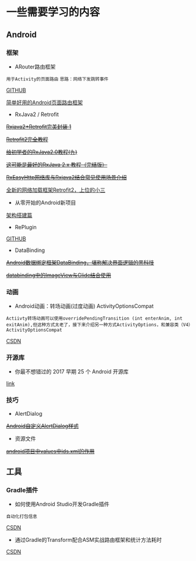 # 一些需要学习的内容

## Android

### 框架

* ARouter路由框架

`用于Activity的页面路由`
`思路：网络下发跳转事件`

[GITHUB](https://github.com/alibaba/ARouter)

[简单好用的Android页面路由框架](http://www.jianshu.com/p/7cb2cc9b726a?from=groupmessage)

* RxJava2 / Retrofit

~~[Rxjava2+Retrofit完美封装 1](http://blog.csdn.net/qq_20521573/article/details/70991850)~~

~~[Retrofit2完全教程](http://www.jianshu.com/p/308f3c54abdd)~~

~~[给初学者的RxJava2.0教程(九)](http://www.jianshu.com/p/36e0f7f43a51)~~

~~[这可能是最好的RxJava 2.x 教程（完结版）](http://www.jianshu.com/p/0cd258eecf60)~~

~~[RxEasyHttp网络库与Rxjava2结合常见使用场景介绍](http://blog.csdn.net/zhouy478319399/article/details/78550248#insertcode)~~

[全新的网络加载框架Retrofit2，上位的小三](http://daidingkang.cc/2016/06/17/Retrofit2-network-framework-parsing/)

* 从零开始的Android新项目

[架构搭建篇](http://www.jianshu.com/p/f10bd07a03a7)

* RePlugin

[GITHUB](https://github.com/Qihoo360/RePlugin)

* DataBinding

~~[Android数据绑定框架DataBinding，堪称解决界面逻辑的黑科技](http://www.jianshu.com/p/2d3227d9707d)~~

~~[databinding中的ImageView与Glide结合使用](http://blog.csdn.net/zhuhai__yizhi/article/details/52922092)~~

### 动画

* Android动画：转场动画(过度动画) ActivityOptionsCompat

`Actiivty转场动画可以使用overridePendingTransition (int enterAnim, int exitAnim),但这种方式太老了，接下来介绍另一种方式ActivityOptions，和兼容类（V4）ActivityOptionsCompat`

[CSDN](http://blog.csdn.net/ss1168805219/article/details/53445063)

### 开源库

* 你最不想错过的 2017 早期 25 个 Android 开源库

[link](https://juejin.im/post/59e5fc92f265da43283fee89)

### 技巧

* AlertDialog

~~[Android自定义AlertDialog样式](http://blog.csdn.net/true100/article/details/52638508)~~

* 资源文件

~~[android项目中values中ids.xml的作用](http://blog.csdn.net/jdsjlzx/article/details/42024447)~~

## 工具

### Gradle插件

- 如何使用Android Studio开发Gradle插件

`自动化打包信息`

[CSDN](http://blog.csdn.net/sbsujjbcy/article/details/50782830)

* 通过Gradle的Transform配合ASM实战路由框架和统计方法耗时

[CSDN](http://blog.csdn.net/neacy_zz/article/details/78546237?reload)
